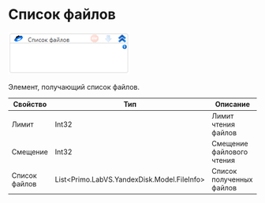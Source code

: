 # Список файлов

![](<../../../../.gitbook/assets/image (821).png>)

Элемент, получающий список файлов.

| Свойство      | Тип                                          | Описание                  |
| ------------- | -------------------------------------------- | ------------------------- |
| Лимит         | Int32                                        | Лимит чтения файлов       |
| Смещение      | Int32                                        | Смещение файлового чтения |
| Список файлов | List\<Primo.LabVS.YandexDisk.Model.FileInfo> | Список полученных файлов  |
